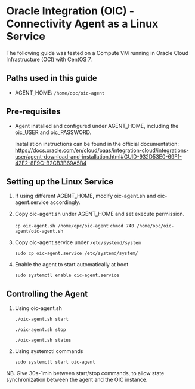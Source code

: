 # Oracle Integration (OIC) - Connectivity Agent as a Linux Service
The following guide was tested on a Compute VM running in Oracle Cloud Infrastructure (OCI) with CentOS 7.

## Paths used in this guide
* AGENT_HOME: `/home/opc/oic-agent`

## Pre-requisites
* Agent installed and configured under AGENT_HOME, including the oic_USER and oic_PASSWORD.

  Installation instructions can be found in the official documentation: https://docs.oracle.com/en/cloud/paas/integration-cloud/integrations-user/agent-download-and-installation.html#GUID-932D53E0-69F1-42E2-8F9C-B2CB3B69A5B4

## Setting up the Linux Service
1. If using different AGENT_HOME, modify oic-agent.sh and oic-agent.service accordingly.
1. Copy oic-agent.sh under AGENT_HOME and set execute permission.

    `cp oic-agent.sh /home/opc/oic-agent`
    `chmod 740 /home/opc/oic-agent/oic-agent.sh`
1. Copy oic-agent.service under `/etc/systemd/system`

    `sudo cp oic-agent.service /etc/systemd/system/`
1. Enable the agent to start automatically at boot

    `sudo systemctl enable oic-agent.service`

## Controlling the Agent
1. Using oic-agent.sh

    `./oic-agent.sh start`

    `./oic-agent.sh stop`

    `./oic-agent.sh status`
1. Using systemctl commands

    `sudo systemctl start oic-agent`

NB. Give 30s-1min between start/stop commands, to allow state synchronization between the agent and the OIC instance.